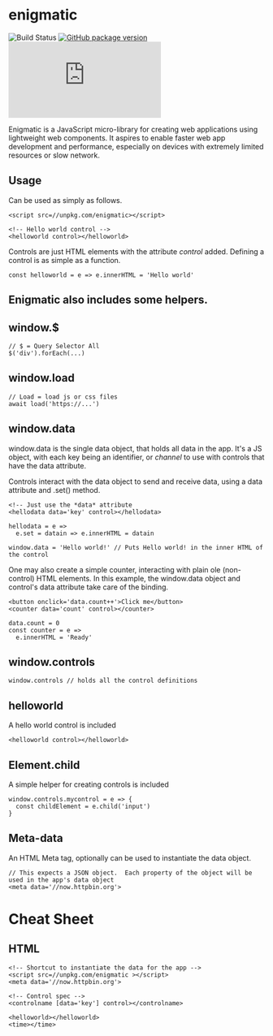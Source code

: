 # enigmatic
![Build Status](https://travis-ci.org/digplan/enigmatic.svg?branch=master "")
[![GitHub package version](https://img.shields.io/github/package-json/v/badges/shields.svg)](https://github.com/digplan/enigmatic/main.js)
![Size](http://img.badgesize.io/digplan/enigmatic/master/main.js)

Enigmatic is a JavaScript micro-library for creating web applications using lightweight web components.
It aspires to enable faster web app development and performance, especially on devices with extremely limited resources or slow network.

## Usage
Can be used as simply as follows.
````
<script src=//unpkg.com/enigmatic></script>

<!-- Hello world control -->
<helloworld control></helloworld>
````

Controls are just HTML elements with the attribute *control* added.
Defining a control is as simple as a function.
````
const helloworld = e => e.innerHTML = 'Hello world'
````

## Enigmatic also includes some helpers.
## window.$
````
// $ = Query Selector All
$('div').forEach(...)
````
## window.load
````
// Load = load js or css files
await load('https://...')
````
## window.data
window.data is the single data object, that holds all data in the app.  It's a JS object, with each key being an identifier, or *channel* to use with controls that have the data attribute.

Controls interact with the data object to send and receive data, using a data attribute and .set() method.
````
<!-- Just use the *data* attribute
<hellodata data='key' control></hellodata>

hellodata = e =>
  e.set = datain => e.innerHTML = datain
  
window.data = 'Hello world!' // Puts Hello world! in the inner HTML of the control
````

One may also create a simple counter, interacting with plain ole (non-control) HTML elements.
In this example, the window.data object and control's data attribute take care of the binding.
````
<button onclick='data.count++'>Click me</button>
<counter data='count' control></counter>

data.count = 0
const counter = e =>
  e.innerHTML = 'Ready'
````

## window.controls
````
window.controls // holds all the control definitions
````

## helloworld
A hello world control is included
````
<helloworld control></helloworld>
````

## Element.child
A simple helper for creating controls is included
````
window.controls.mycontrol = e => {
  const childElement = e.child('input')
}
````

## Meta-data
An HTML Meta tag, optionally can be used to instantiate the data object.
````
// This expects a JSON object.  Each property of the object will be used in the app's data object
<meta data='//now.httpbin.org'>
````

# Cheat Sheet
## HTML
````
<!-- Shortcut to instantiate the data for the app -->
<script src=//unpkg.com/enigmatic ></script>
<meta data='//now.httpbin.org'>

<!-- Control spec -->
<controlname [data='key'] control></controlname>

<helloworld></helloworld>
<time></time>
````
